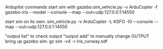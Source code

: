 Ardupilot commands
start sim with gazebo:sim_vehicle.py -v ArduCopter -f gazebo-iris --model --console --map --out=udp:127.0.0.1:14550

start sim on its own:  sim_vehicle.py -v ArduCopter -L KSFO -I0 --console --map --out=udp:127.0.0.1:14550

"output list" to check output
"output add" to manually change OUTPUT
bring up gazebo sim: gz sim -v4 -r iris_runway.sdf

